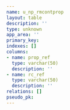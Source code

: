 ```yaml
---
name: u_np_rmcontprop
layout: table
description: ''
type: unknown
app_area: ''
primary_key: 
indexes: []
columns:
- name: prop_ref
  type: varchar(50)
  description: ''
- name: rc_ref
  type: varchar(50)
  description: ''
relations: []
pseudo_pk: 
---
```


